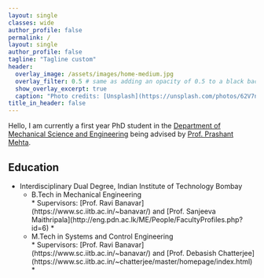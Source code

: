 ```yaml
---
layout: single
classes: wide
author_profile: false
permalink: /
layout: single
author_profile: false
tagline: "Tagline custom"
header:
  overlay_image: /assets/images/home-medium.jpg
  overlay_filter: 0.5 # same as adding an opacity of 0.5 to a black background  
  show_overlay_excerpt: true
  caption: "Photo credits: [Unsplash](https://unsplash.com/photos/62V7ntlKgL8)"
title_in_header: false
---
```

Hello, I am currently a first year PhD student in the [Department of Mechanical Science and Engineering](http://mechanical.illinois.edu/) being advised by [Prof. Prashant Mehta](http://mehta.mechse.illinois.edu/).

## Education
<ul>
<li>Interdisciplinary Dual Degree, Indian Institute of Technology Bombay
<ul>
<li>B.Tech in Mechanical Engineering <br> 
* Supervisors: [Prof. Ravi Banavar](https://www.sc.iitb.ac.in/~banavar/) and [Prof. Sanjeeva Maithripala](http://eng.pdn.ac.lk/ME/People/FacultyProfiles.php?id=6) *   
</li>
<li>M.Tech in Systems and Control Engineering <br> 
* Supervisors: [Prof. Ravi Banavar](https://www.sc.iitb.ac.in/~banavar/) and [Prof. Debasish Chatterjee](https://www.sc.iitb.ac.in/~chatterjee/master/homepage/index.html) *   
</li>
</ul>
</li>
</ul>
